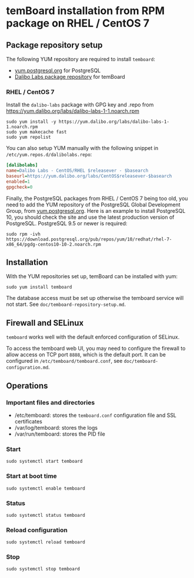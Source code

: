 # temBoard installation from RPM package on RHEL / CentOS 7

## Package repository setup

The following YUM repository are required to install `temboard`:

* [yum.postgresql.org](http://yum.postgresql.org/repopackages.php) for PostgreSQL
* [Dalibo Labs package repository](http://yum.dalibo.org/labs/) for temBoard

### RHEL / CentOS 7

Install the `dalibo-labs` package with GPG key and .repo from https://yum.dalibo.org/labs/dalibo-labs-1-1.noarch.rpm

```console
sudo yum install -y https://yum.dalibo.org/labs/dalibo-labs-1-1.noarch.rpm
sudo yum makecache fast
sudo yum repolist
```

You can also setup YUM manually with the following snippet in `/etc/yum.repos.d/dalibolabs.repo`:

```ini
[dalibolabs]
name=Dalibo Labs - CentOS/RHEL $releasever - $basearch
baseurl=https://yum.dalibo.org/labs/CentOS$releasever-$basearch
enabled=1
gpgcheck=0
```

Finally, the PostgreSQL packages from RHEL / CentOS 7 being too old, you need to add the YUM repository of the PostgreSQL Global Development Group, from [yum.postgresql.org](http://yum.postgresql.org/repopackages.php). Here is an example to install PostgreSQL 10, you should check the site and use the latest production version of PostgreSQL. PostgreSQL 9.5 or newer is required:

```
sudo rpm -ivh https://download.postgresql.org/pub/repos/yum/10/redhat/rhel-7-x86_64/pgdg-centos10-10-2.noarch.rpm
```

## Installation

With the YUM repositories set up, temBoard can be installed with yum:

```
sudo yum install temboard
```

The database access must be set up otherwise the temboard service will not start. See `doc/temboard-repository-setup.md`.

## Firewall and SELinux

`temboard` works well with the default enforced configuration of SELinux.

To access the temboard web UI, you may need to configure the firewall to allow access on TCP port `8888`, which is the default port. It can be configured in `/etc/temboard/temboard.conf`, see `doc/temboard-configuration.md`.

## Operations

### Important files and directories

- /etc/temboard: stores the `temboard.conf` configuration file and SSL certificates
- /var/log/temboard: stores the logs
- /var/run/temboard: stores the PID file

### Start


```
sudo systemctl start temboard
```

### Start at boot time

```
sudo systemctl enable temboard
```

### Status

```
sudo systemctl status temboard
```

### Reload configuration

```
sudo systemctl reload temboard
```

### Stop

```
sudo systemctl stop temboard
```
